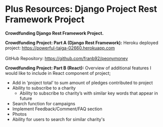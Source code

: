 # Plus Resources: Django Project Rest Framework Project
<b>Crowdfunding Django Rest Framework Project.</b>

<b>Crowdfunding Project: Part A (Django Rest Framework):</b>
Heroku deployed project: https://powerful-taiga-02660.herokuapp.com <br></br> 
GitHub Repository: https://github.com/franb92/peonymoney



<b>Crowdfunding Project: Part B (React):</b>
Overview of additional features I would like to include in React component of project;
- Add in ‘project total’ to sum amount of pledges contributed to project
- Ability to subscribe to a charity
    - Ability to subscribe to charity’s with similar key words that appear in future
- Search function for campaigns
- Implement Feedback/Comment/FAQ section
- Photos
- Ability for users to search for similar charity's 